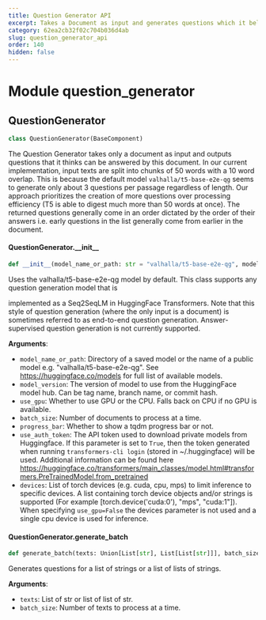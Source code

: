 ```yaml
---
title: Question Generator API
excerpt: Takes a Document as input and generates questions which it believes the Document can answer.
category: 62ea2cb32f02c704b036d4ab
slug: question_generator_api
order: 140
hidden: false
---
```


<a id="question_generator"></a>

# Module question\_generator

<a id="question_generator.QuestionGenerator"></a>

## QuestionGenerator

```python
class QuestionGenerator(BaseComponent)
```

The Question Generator takes only a document as input and outputs questions that it thinks can be
answered by this document. In our current implementation, input texts are split into chunks of 50 words
with a 10 word overlap. This is because the default model `valhalla/t5-base-e2e-qg` seems to generate only
about 3 questions per passage regardless of length. Our approach prioritizes the creation of more questions
over processing efficiency (T5 is able to digest much more than 50 words at once). The returned questions
generally come in an order dictated by the order of their answers i.e. early questions in the list generally
come from earlier in the document.

<a id="question_generator.QuestionGenerator.__init__"></a>

#### QuestionGenerator.\_\_init\_\_

```python
def __init__(model_name_or_path: str = "valhalla/t5-base-e2e-qg", model_version: Optional[str] = None, num_beams: int = 4, max_length: int = 256, no_repeat_ngram_size: int = 3, length_penalty: float = 1.5, early_stopping: bool = True, split_length: int = 50, split_overlap: int = 10, use_gpu: bool = True, prompt: str = "generate questions:", num_queries_per_doc: int = 1, sep_token: str = "<sep>", batch_size: int = 16, progress_bar: bool = True, use_auth_token: Optional[Union[str, bool]] = None, devices: Optional[List[Union[str, torch.device]]] = None)
```

Uses the valhalla/t5-base-e2e-qg model by default. This class supports any question generation model that is

implemented as a Seq2SeqLM in HuggingFace Transformers. Note that this style of question generation (where the only input
is a document) is sometimes referred to as end-to-end question generation. Answer-supervised question
generation is not currently supported.

**Arguments**:

- `model_name_or_path`: Directory of a saved model or the name of a public model e.g. "valhalla/t5-base-e2e-qg".
See https://huggingface.co/models for full list of available models.
- `model_version`: The version of model to use from the HuggingFace model hub. Can be tag name, branch name, or commit hash.
- `use_gpu`: Whether to use GPU or the CPU. Falls back on CPU if no GPU is available.
- `batch_size`: Number of documents to process at a time.
- `progress_bar`: Whether to show a tqdm progress bar or not.
- `use_auth_token`: The API token used to download private models from Huggingface.
If this parameter is set to `True`, then the token generated when running
`transformers-cli login` (stored in ~/.huggingface) will be used.
Additional information can be found here
https://huggingface.co/transformers/main_classes/model.html#transformers.PreTrainedModel.from_pretrained
- `devices`: List of torch devices (e.g. cuda, cpu, mps) to limit inference to specific devices.
A list containing torch device objects and/or strings is supported (For example
[torch.device('cuda:0'), "mps", "cuda:1"]). When specifying `use_gpu=False` the devices
parameter is not used and a single cpu device is used for inference.

<a id="question_generator.QuestionGenerator.generate_batch"></a>

#### QuestionGenerator.generate\_batch

```python
def generate_batch(texts: Union[List[str], List[List[str]]], batch_size: Optional[int] = None) -> Union[List[List[str]], List[List[List[str]]]]
```

Generates questions for a list of strings or a list of lists of strings.

**Arguments**:

- `texts`: List of str or list of list of str.
- `batch_size`: Number of texts to process at a time.


